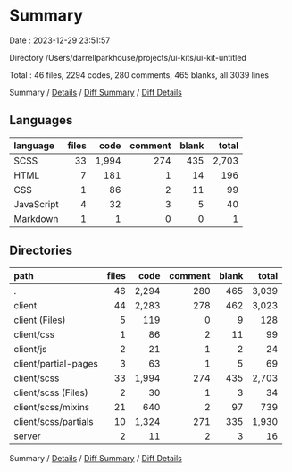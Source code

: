 # Summary

Date : 2023-12-29 23:51:57

Directory /Users/darrellparkhouse/projects/ui-kits/ui-kit-untitled

Total : 46 files,  2294 codes, 280 comments, 465 blanks, all 3039 lines

Summary / [Details](details.md) / [Diff Summary](diff.md) / [Diff Details](diff-details.md)

## Languages
| language | files | code | comment | blank | total |
| :--- | ---: | ---: | ---: | ---: | ---: |
| SCSS | 33 | 1,994 | 274 | 435 | 2,703 |
| HTML | 7 | 181 | 1 | 14 | 196 |
| CSS | 1 | 86 | 2 | 11 | 99 |
| JavaScript | 4 | 32 | 3 | 5 | 40 |
| Markdown | 1 | 1 | 0 | 0 | 1 |

## Directories
| path | files | code | comment | blank | total |
| :--- | ---: | ---: | ---: | ---: | ---: |
| . | 46 | 2,294 | 280 | 465 | 3,039 |
| client | 44 | 2,283 | 278 | 462 | 3,023 |
| client (Files) | 5 | 119 | 0 | 9 | 128 |
| client/css | 1 | 86 | 2 | 11 | 99 |
| client/js | 2 | 21 | 1 | 2 | 24 |
| client/partial-pages | 3 | 63 | 1 | 5 | 69 |
| client/scss | 33 | 1,994 | 274 | 435 | 2,703 |
| client/scss (Files) | 2 | 30 | 1 | 3 | 34 |
| client/scss/mixins | 21 | 640 | 2 | 97 | 739 |
| client/scss/partials | 10 | 1,324 | 271 | 335 | 1,930 |
| server | 2 | 11 | 2 | 3 | 16 |

Summary / [Details](details.md) / [Diff Summary](diff.md) / [Diff Details](diff-details.md)